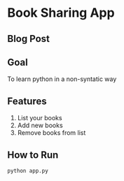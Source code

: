 # Book Sharing App

## Blog Post

<Add blog post here>

## Goal

To learn python in a non-syntatic way

## Features

1. List your books
2. Add new books
3. Remove books from list

## How to Run

`python app.py`
